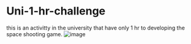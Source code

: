 # Uni-1-hr-challenge
this is an activitty in the university that have only 1 hr to developing the space shooting game.
![image](https://github.com/Atp-Gaster/Uni-1-hr-challenge/assets/73352721/6231aee1-f762-4212-91d2-b75c35a7e599)
